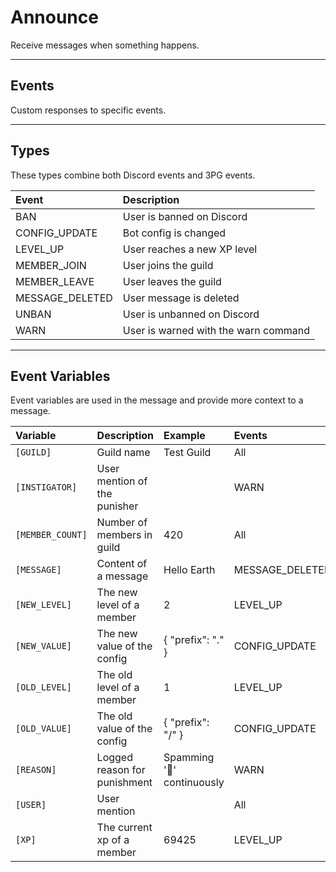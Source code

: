 # Announce
Receive messages when something happens.

---

## Events
Custom responses to specific events.

---

## Types
These types combine both Discord events and 3PG events.

Event               | Description
:-------------------|:----------------------------
BAN                 | User is banned on Discord
CONFIG_UPDATE        | Bot config is changed
LEVEL_UP             | User reaches a new XP level
MEMBER_JOIN          | User joins the guild
MEMBER_LEAVE         | User leaves the guild
MESSAGE_DELETED      | User message is deleted
UNBAN               | User is unbanned on Discord
WARN                | User is warned with the warn command

---

## Event Variables
Event variables are used in the message and provide more context to a message.

Variable        | Description                           | Example       | Events
:---------------|:--------------------------------------|:--------------|:-----------------------------|
`[GUILD]`         | Guild name                          | Test Guild       | All        
`[INSTIGATOR]`    | User mention of the punisher        | <BotUser>       | WARN        
`[MEMBER_COUNT]`  | Number of members in guild          | 420       | All
`[MESSAGE]`       | Content of a message                | Hello Earth         | MESSAGE_DELETED
`[NEW_LEVEL]`     | The new level of a member           | 2      | LEVEL_UP
`[NEW_VALUE]`     | The new value of the config         | { "prefix": "." }       | CONFIG_UPDATE
`[OLD_LEVEL]`     | The old level of a member           | 1       | LEVEL_UP
`[OLD_VALUE]`     | The old value of the config         | { "prefix": "/" }   | CONFIG_UPDATE
`[REASON]`        | Logged reason for punishment        | Spamming '🤔' continuously       | WARN
`[USER]`          | User mention                        | <User>       | All
`[XP]`            | The current xp of a member          | 69425       | LEVEL_UP
